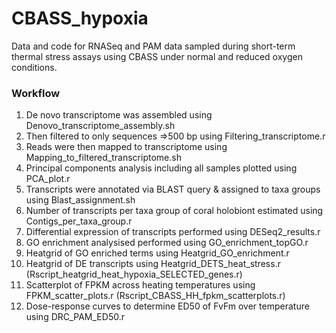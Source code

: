 # CBASS_hypoxia

Data and code for RNASeq and PAM data sampled during short-term thermal stress assays using CBASS under normal and reduced oxygen conditions.

### Workflow

1.	De novo transcriptome was assembled using Denovo_transcriptome_assembly.sh
2.	Then filtered to only sequences =>500 bp using Filtering_transcriptome.r
3.	Reads were then mapped to transcriptome using Mapping_to_filtered_transcriptome.sh
4.	Principal components analysis including all samples plotted using PCA_plot.r
5.	Transcripts were annotated via BLAST query & assigned to taxa groups using Blast_assignment.sh
6.	Number of transcripts per taxa group of coral holobiont estimated using Contigs_per_taxa_group.r
7.	Differential expression of transcripts performed using DESeq2_results.r
8.	GO enrichment analysised performed using GO_enrichment_topGO.r
9.	Heatgrid of GO enriched terms using Heatgrid_GO_enrichment.r
10.	Heatgrid of DE transcripts using Heatgrid_DETS_heat_stress.r (Rscript_heatgrid_heat_hypoxia_SELECTED_genes.r)
11.	Scatterplot of FPKM across heating temperatures using FPKM_scatter_plots.r (Rscript_CBASS_HH_fpkm_scatterplots.r)
12. Dose-response curves to determine ED50 of FvFm over temperature using DRC_PAM_ED50.r
